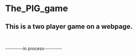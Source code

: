 # The_PIG_game
<h2>
This is a two player game on a webpage.
  </h2>
<br>
<br>
---------in process---------
